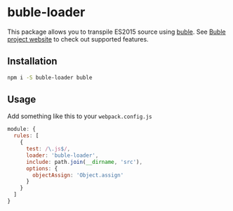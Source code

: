 # buble-loader

This package allows you to transpile ES2015 source using [buble](https://github.com/Rich-Harris/buble). See [Buble project website](https://buble.surge.sh/guide/) to check out supported features.

## Installation
```bash
npm i -S buble-loader buble
```
## Usage

Add something like this to your `webpack.config.js`
```js
module: {
  rules: [
    {
      test: /\.js$/,
      loader: 'buble-loader',
      include: path.join(__dirname, 'src'),
      options: {
        objectAssign: 'Object.assign'
      }
    }
  ]
}
```
